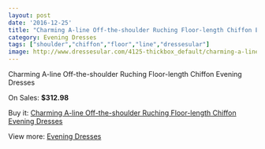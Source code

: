 ```yaml
---
layout: post
date: '2016-12-25'
title: "Charming A-line Off-the-shoulder Ruching Floor-length Chiffon Evening Dresses"
category: Evening Dresses
tags: ["shoulder","chiffon","floor","line","dressesular"]
image: http://www.dressesular.com/4125-thickbox_default/charming-a-line-off-the-shoulder-ruching-floor-length-chiffon-evening-dresses.jpg
---
```

Charming A-line Off-the-shoulder Ruching Floor-length Chiffon Evening Dresses

On Sales: **$312.98**
<a href="https://www.dressesular.com/evening-dresses/1828-charming-a-line-off-the-shoulder-ruching-floor-length-chiffon-evening-dresses.html"><amp-img layout="responsive" width="600" height="600" src="//www.dressesular.com/4125-thickbox_default/charming-a-line-off-the-shoulder-ruching-floor-length-chiffon-evening-dresses.jpg" alt="Charming A-line Off-the-shoulder Ruching Floor-length Chiffon Evening Dresses 0" /></a>

Buy it: [Charming A-line Off-the-shoulder Ruching Floor-length Chiffon Evening Dresses](https://www.dressesular.com/evening-dresses/1828-charming-a-line-off-the-shoulder-ruching-floor-length-chiffon-evening-dresses.html "Charming A-line Off-the-shoulder Ruching Floor-length Chiffon Evening Dresses")

View more: [Evening Dresses](https://www.dressesular.com/8-evening-dresses "Evening Dresses")